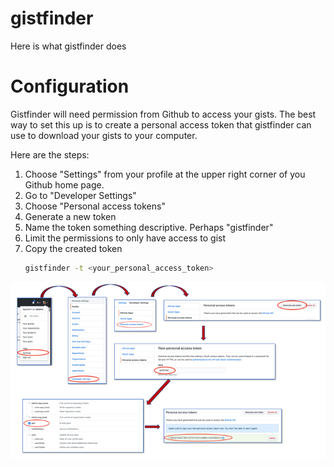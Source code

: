 # gistfinder
Here is what gistfinder does

# Configuration
Gistfinder will need permission from Github to access your gists.
The best way to set this up is to create a personal access token that
gistfinder can use to download your gists to your computer.


Here are the steps:

1. Choose "Settings" from your profile at the upper right corner of you Github home page.
1. Go to "Developer Settings"
1. Choose "Personal access tokens"
1. Generate a new token
1. Name the token something descriptive. Perhaps "gistfinder"
1. Limit the permissions to only have access to gist
1. Copy the created token
   ```bash
   gistfinder -t <your_personal_access_token>
   ```


![Diagram](images/gh_instructions.png)
